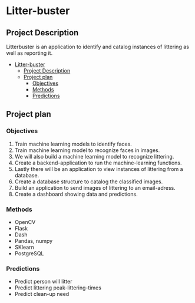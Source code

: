 # Litter-buster

## Project Description

Litterbuster is an application to identify and catalog instances of littering as well as reporting it.

- [Litter-buster](#litter-buster)
  - [Project Description](#project-description)
  - [Project plan](#project-plan)
    - [Objectives](#objectives)
    - [Methods](#methods)
    - [Predictions](#predictions)

## Project plan

### Objectives

1. Train machine learning models to identify faces.
2. Train machine learning model to recognize faces in images.
3. We will also build a machine learning model to recognize littering.
4. Create a backend-application to run the machine-learning functions.
5. Lastly there will be an application to view instances of littering from a database.
6. Create a database structure to catalog the classified images.
7. Build an application to send images of littering to an email-adress.
8. Create a dashboard showing data and predictions.

### Methods

- OpenCV
- Flask
- Dash
- Pandas, numpy
- SKlearn
- PostgreSQL

### Predictions

- Predict person will litter
- Predict littering peak-littering-times
- Predict clean-up need
